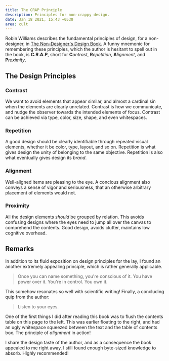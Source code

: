 ```yaml
---
title: The CRAP Principle
description: Principles for non-crappy design.
date: Jan 18 2021, 15:43 +0530
area: cult
---
```


Robin Williams describes the fundamental principles of design, for a non-designer,
in [The Non-Designer's Design Book](https://www.librarything.com/work/10038/book/194705441).
A funny mnemonic for remembering these principles, which the author is hesitant to spell out in the book, is **C.R.A.P**, short for **C**_ontrast_, **R**_epetition_, **A**_lignment_, and **P**_roximity_.

## The Design Principles

### Contrast

We want to avoid elements that appear similar, and almost a cardinal sin when the elements are clearly unrelated. Contrast is how we communicate, and nudge the observer towards the intended elements of focus. Contrast can be achieved via type, color, size, shape, and even whitespaces.

### Repetition

A good design should be clearly identifiable through repeated visual elements, whether it be color, type, layout, and so on. Repetition is what gives design the unity of belonging to the same objective. Repetition is also what eventually gives design its _brand_.

### Alignment

Well-aligned items are pleasing to the eye. A concious alignment also conveys a sense of vigor and seriousness, that an otherwise arbitrary placement of elements would not.

### Proximity

All the design elements _should_ be grouped by relation. This avoids confusing designs where the eyes need to jump all over the canvas to comprehend the contents. Good design, avoids clutter, maintains low cognitive overhead.

## Remarks

In addition to its fluid exposition on design principles for the lay, I found an another extremely appealing principle, which is rather generally applicable.

> Once you can name something, you're conscious of it. You have power over it. You're in control. You own it.

This somehow resonates so well with scientific writing! Finally, a concluding quip from the author:

> Listen to your eyes.

One of the first things I did after reading this book was to flush the contents
table on this page to the left. This was earlier floating to the right, and had
an ugly whitespace squeezed between the text and the table of contents box. The
principle of _alignment_ in action!

I share the design taste of the author, and as a consequence the book appealed
to me right away. I still found enough byte-sized knowledge to absorb.
Highly recommended!
